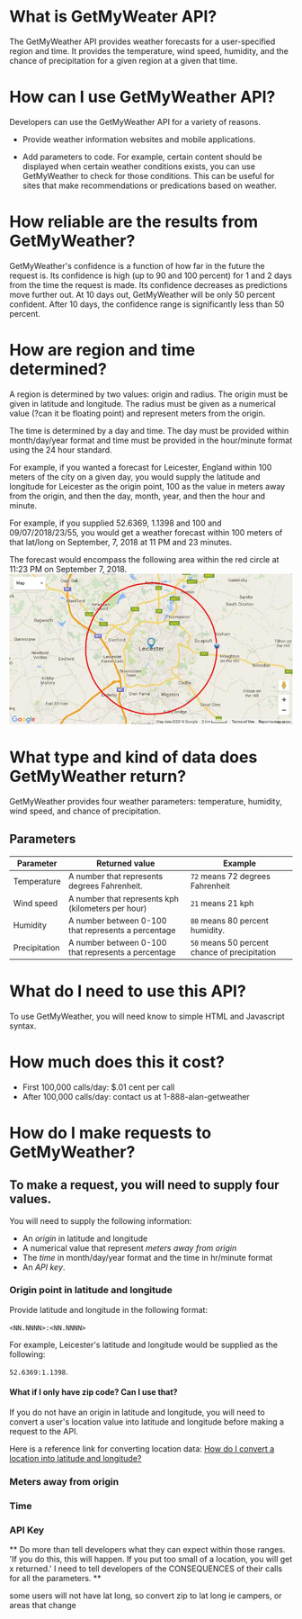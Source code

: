# What is GetMyWeater API?
The GetMyWeather API provides weather forecasts for a user-specified region and time. It provides the temperature, wind speed, humidity, and the chance of precipitation for a given region at a given that time.

# How can I use GetMyWeather API?

Developers can use the GetMyWeather API for a variety of reasons.
* Provide weather information websites and mobile applications.

* Add parameters to code. For example, certain content should be displayed when certain weather conditions exists, you can use GetMyWeather to check for those conditions. This can be useful for sites that make recommendations or predications based on weather.

# How reliable are the results from GetMyWeather?

GetMyWeather's confidence is a function of how far in the future the request is. Its confidence is high (up to 90 and 100 percent) for 1 and 2 days from the time the request is made. Its confidence decreases as predictions move further out. At 10 days out, GetMyWeather will be only 50 percent confident. After 10 days, the confidence range is significantly less than 50 percent.

# How are region and time determined?

A region is determined by two values: origin and radius. The origin must be given in latitude and longitude. The radius must be given as a numerical value (?can it be floating point) and represent meters from the origin.

The time is determined by a day and time. The day must be provided within month/day/year format and time must be provided in the hour/minute format using the 24 hour standard.

For example, if you wanted a forecast for Leicester, England within 100 meters of the city on a given day, you would supply the latitude and longitude for Leicester as the origin point, 100 as the value in meters away from the origin, and then the day, month, year, and then the hour and minute.

For example, if you supplied 52.6369, 1.1398 and 100 and 09/07/2018/23/55, you would get a weather forecast within 100 meters of that lat/long on September, 7, 2018 at 11 PM and 23 minutes.

The forecast would encompass the following area within the red circle at 11:23 PM on September 7, 2018.
![image of Leicester with radius](/images/leicester-map-with-radius.jpg)


# What type and kind of data does GetMyWeather return?

GetMyWeather provides four weather parameters: temperature, humidity, wind speed, and chance of precipitation.

## Parameters

Parameter | Returned value | Example
----------| ---------- | ---
Temperature |  A number that represents degrees Fahrenheit. | `72` means 72 degrees Fahrenheit
Wind speed | A number that represents kph (kilometers per hour) | `21` means 21 kph
Humidity | A number between 0-100 that represents a percentage| `80` means 80 percent humidity.
Precipitation | A number between 0-100 that represents a percentage| `50` means 50 percent chance of precipitation

# What do I need to use this API?

To use GetMyWeather, you will need know to simple HTML and Javascript syntax.

# How much does this it cost?

- First 100,000 calls/day:  $.01 cent per call
- After 100,000 calls/day: contact us at 1-888-alan-getweather

# How do I make requests to GetMyWeather?

## To make a request, you will need to supply four values.

You will need to supply the following information:
 * An _origin_ in latitude and longitude
 * A numerical value that represent _meters away from origin_
 * The _time_ in month/day/year format and the time in hr/minute format
 * An _API key_.

### Origin point in latitude and longitude

Provide latitude and longitude in the following format:

`<NN.NNNN>:<NN.NNNN>`

For example, Leicester's latitude and longitude would be supplied as the following:

`52.6369:1.1398`.

#### What if I only have zip code? Can I use that?

If you do not have an origin in latitude and longitude, you will need to convert a user's location value into latitude and longitude before making a request to the API.

Here is a reference link for converting location data: [How do I convert a location into latitude and longitude?](https://support.google.com/maps/answer/18539?co=GENIE.Platform%3DDesktop&hl=en)

### Meters away from origin

### Time

### API Key
** Do more than tell developers what they can expect within those ranges.
'If you do this, this will happen. If you put too small of a location, you will get x returned.' I need to tell developers of the CONSEQUENCES of their calls for all the parameters. **





some users will not have lat long, so convert zip to lat long ie campers, or areas that change
